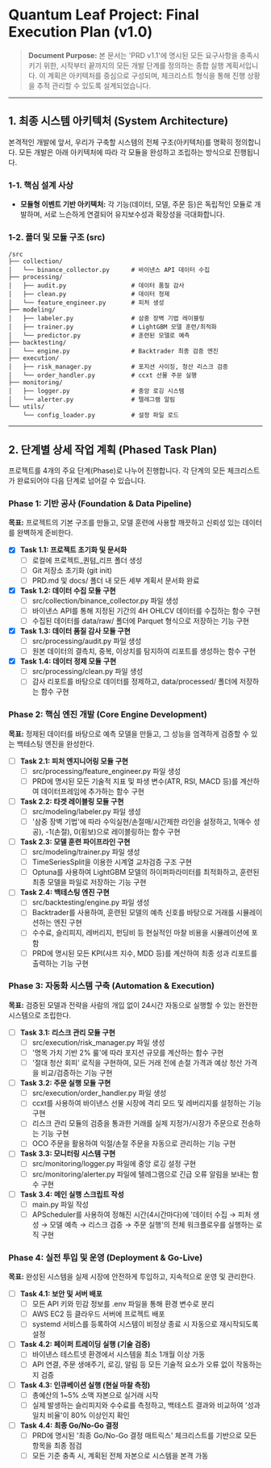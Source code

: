 # Quantum Leaf Project: Final Execution Plan (v1.0)

> **Document Purpose:**
> 본 문서는 'PRD v1.1'에 명시된 모든 요구사항을 충족시키기 위한, 시작부터 끝까지의 모든 개발 단계를 정의하는 종합 실행 계획서입니다. 이 계획은 아키텍처를 중심으로 구성되며, 체크리스트 형식을 통해 진행 상황을 추적 관리할 수 있도록 설계되었습니다.

---

## 1. 최종 시스템 아키텍처 (System Architecture)

본격적인 개발에 앞서, 우리가 구축할 시스템의 전체 구조(아키텍처)를 명확히 정의합니다. 모든 개발은 아래 아키텍처에 따라 각 모듈을 완성하고 조립하는 방식으로 진행됩니다.

### 1-1. 핵심 설계 사상
- **모듈형 이벤트 기반 아키텍처:** 각 기능(데이터, 모델, 주문 등)은 독립적인 모듈로 개발하며, 서로 느슨하게 연결되어 유지보수성과 확장성을 극대화합니다.

### 1-2. 폴더 및 모듈 구조 (src)
```
/src
├── collection/
│   └── binance_collector.py      # 바이낸스 API 데이터 수집
├── processing/
│   ├── audit.py                  # 데이터 품질 감사
│   ├── clean.py                  # 데이터 정제
│   └── feature_engineer.py       # 피처 생성
├── modeling/
│   ├── labeler.py                # 삼중 장벽 기법 레이블링
│   ├── trainer.py                # LightGBM 모델 훈련/최적화
│   └── predictor.py              # 훈련된 모델로 예측
├── backtesting/
│   └── engine.py                 # Backtrader 최종 검증 엔진
├── execution/
│   ├── risk_manager.py           # 포지션 사이징, 청산 리스크 검증
│   └── order_handler.py          # ccxt 선물 주문 실행
├── monitoring/
│   ├── logger.py                 # 중앙 로깅 시스템
│   └── alerter.py                # 텔레그램 알림
└── utils/
    └── config_loader.py          # 설정 파일 로드
```

---

## 2. 단계별 상세 작업 계획 (Phased Task Plan)

프로젝트를 4개의 주요 단계(Phase)로 나누어 진행합니다. 각 단계의 모든 체크리스트가 완료되어야 다음 단계로 넘어갈 수 있습니다.

### Phase 1: 기반 공사 (Foundation & Data Pipeline)
**목표:** 프로젝트의 기본 구조를 만들고, 모델 훈련에 사용할 깨끗하고 신뢰성 있는 데이터를 완벽하게 준비한다.

- [x] **Task 1.1: 프로젝트 초기화 및 문서화**
    - [ ] 로컬에 프로젝트_퀀텀_리프 폴더 생성
    - [ ] Git 저장소 초기화 (git init)
    - [ ] PRD.md 및 docs/ 폴더 내 모든 세부 계획서 문서화 완료
- [x] **Task 1.2: 데이터 수집 모듈 구현**
    - [ ] src/collection/binance_collector.py 파일 생성
    - [ ] 바이낸스 API를 통해 지정된 기간의 4H OHLCV 데이터를 수집하는 함수 구현
    - [ ] 수집된 데이터를 data/raw/ 폴더에 Parquet 형식으로 저장하는 기능 구현
- [x] **Task 1.3: 데이터 품질 감사 모듈 구현**
    - [ ] src/processing/audit.py 파일 생성
    - [ ] 원본 데이터의 결측치, 중복, 이상치를 탐지하여 리포트를 생성하는 함수 구현
- [x] **Task 1.4: 데이터 정제 모듈 구현**
    - [ ] src/processing/clean.py 파일 생성
    - [ ] 감사 리포트를 바탕으로 데이터를 정제하고, data/processed/ 폴더에 저장하는 함수 구현

### Phase 2: 핵심 엔진 개발 (Core Engine Development)
**목표:** 정제된 데이터를 바탕으로 예측 모델을 만들고, 그 성능을 엄격하게 검증할 수 있는 백테스팅 엔진을 완성한다.

- [ ] **Task 2.1: 피처 엔지니어링 모듈 구현**
    - [ ] src/processing/feature_engineer.py 파일 생성
    - [ ] PRD에 명시된 모든 기술적 지표 및 파생 변수(ATR, RSI, MACD 등)를 계산하여 데이터프레임에 추가하는 함수 구현
- [ ] **Task 2.2: 타겟 레이블링 모듈 구현**
    - [ ] src/modeling/labeler.py 파일 생성
    - [ ] '삼중 장벽 기법'에 따라 수익실현/손절매/시간제한 라인을 설정하고, 1(매수 성공), -1(손절), 0(횡보)으로 레이블링하는 함수 구현
- [ ] **Task 2.3: 모델 훈련 파이프라인 구현**
    - [ ] src/modeling/trainer.py 파일 생성
    - [ ] TimeSeriesSplit을 이용한 시계열 교차검증 구조 구현
    - [ ] Optuna를 사용하여 LightGBM 모델의 하이퍼파라미터를 최적화하고, 훈련된 최종 모델을 파일로 저장하는 기능 구현
- [ ] **Task 2.4: 백테스팅 엔진 구현**
    - [ ] src/backtesting/engine.py 파일 생성
    - [ ] Backtrader를 사용하여, 훈련된 모델의 예측 신호를 바탕으로 거래를 시뮬레이션하는 엔진 구현
    - [ ] 수수료, 슬리피지, 레버리지, 펀딩비 등 현실적인 마찰 비용을 시뮬레이션에 포함
    - [ ] PRD에 명시된 모든 KPI(샤프 지수, MDD 등)를 계산하여 최종 성과 리포트를 출력하는 기능 구현

### Phase 3: 자동화 시스템 구축 (Automation & Execution)
**목표:** 검증된 모델과 전략을 사람의 개입 없이 24시간 자동으로 실행할 수 있는 완전한 시스템으로 조립한다.

- [ ] **Task 3.1: 리스크 관리 모듈 구현**
    - [ ] src/execution/risk_manager.py 파일 생성
    - [ ] '명목 가치 기반 2% 룰'에 따라 포지션 규모를 계산하는 함수 구현
    - [ ] '절대 청산 회피' 로직을 구현하여, 모든 거래 전에 손절 가격과 예상 청산 가격을 비교/검증하는 기능 구현
- [ ] **Task 3.2: 주문 실행 모듈 구현**
    - [ ] src/execution/order_handler.py 파일 생성
    - [ ] ccxt를 사용하여 바이낸스 선물 시장에 격리 모드 및 레버리지를 설정하는 기능 구현
    - [ ] 리스크 관리 모듈의 검증을 통과한 거래를 실제 지정가/시장가 주문으로 전송하는 기능 구현
    - [ ] OCO 주문을 활용하여 익절/손절 주문을 자동으로 관리하는 기능 구현
- [ ] **Task 3.3: 모니터링 시스템 구현**
    - [ ] src/monitoring/logger.py 파일에 중앙 로깅 설정 구현
    - [ ] src/monitoring/alerter.py 파일에 텔레그램으로 긴급 오류 알림을 보내는 함수 구현
- [ ] **Task 3.4: 메인 실행 스크립트 작성**
    - [ ] main.py 파일 작성
    - [ ] APScheduler를 사용하여 정해진 시간(4시간마다)에 '데이터 수집 → 피처 생성 → 모델 예측 → 리스크 검증 → 주문 실행'의 전체 워크플로우를 실행하는 로직 구현

### Phase 4: 실전 투입 및 운영 (Deployment & Go-Live)
**목표:** 완성된 시스템을 실제 시장에 안전하게 투입하고, 지속적으로 운영 및 관리한다.

- [ ] **Task 4.1: 보안 및 서버 배포**
    - [ ] 모든 API 키와 민감 정보를 .env 파일을 통해 환경 변수로 분리
    - [ ] AWS EC2 등 클라우드 서버에 프로젝트 배포
    - [ ] systemd 서비스를 등록하여 시스템이 비정상 종료 시 자동으로 재시작되도록 설정
- [ ] **Task 4.2: 페이퍼 트레이딩 실행 (기술 검증)**
    - [ ] 바이낸스 테스트넷 환경에서 시스템을 최소 1개월 이상 가동
    - [ ] API 연결, 주문 생애주기, 로깅, 알림 등 모든 기술적 요소가 오류 없이 작동하는지 검증
- [ ] **Task 4.3: 인큐베이션 실행 (현실 마찰 측정)**
    - [ ] 총예산의 1~5% 소액 자본으로 실거래 시작
    - [ ] 실제 발생하는 슬리피지와 수수료를 측정하고, 백테스트 결과와 비교하여 '성과 일치 비율'이 80% 이상인지 확인
- [ ] **Task 4.4: 최종 Go/No-Go 결정**
    - [ ] PRD에 명시된 '최종 Go/No-Go 결정 매트릭스' 체크리스트를 기반으로 모든 항목을 최종 점검
    - [ ] 모든 기준 충족 시, 계획된 전체 자본으로 시스템을 본격 가동
